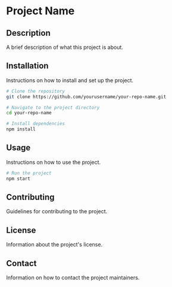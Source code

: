 # Project Name

## Description
A brief description of what this project is about.

## Installation
Instructions on how to install and set up the project.

```bash
# Clone the repository
git clone https://github.com/yourusername/your-repo-name.git

# Navigate to the project directory
cd your-repo-name

# Install dependencies
npm install
```

## Usage
Instructions on how to use the project.

```bash
# Run the project
npm start
```

## Contributing
Guidelines for contributing to the project.

## License
Information about the project's license.

## Contact
Information on how to contact the project maintainers.